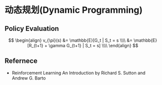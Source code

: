 # 动态规划(Dynamic Programming)

## Policy Evaluation
$$
\begin{align}
v_{\pi}(s) &= \mathbb{E}[G_t | S_t = s \\\\
&= \mathbb{E}[R_{t+1} + \gamma G_{t+1} | S_t = s] \\\\
\end{align}
$$


## Refernece
* Reinforcement Learning An Introduction by Richard S. Sutton and Andrew G. Barto
